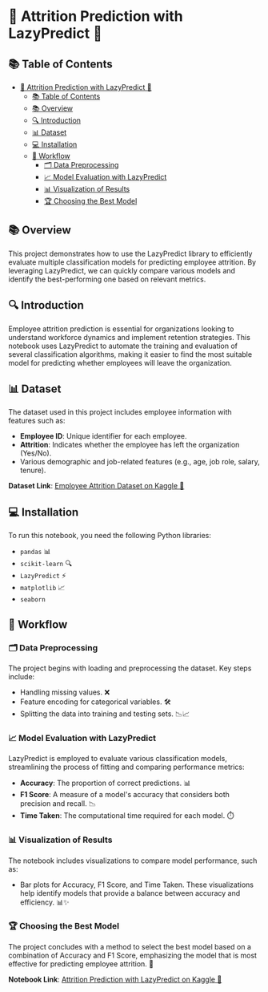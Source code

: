 # 🌟 Attrition Prediction with LazyPredict 🌟

## 📚 Table of Contents
- [🌟 Attrition Prediction with LazyPredict 🌟](#-attrition-prediction-with-lazypredict-)
  - [📚 Table of Contents](#-table-of-contents)
  - [📚 Overview](#-overview)
  - [🔍 Introduction](#-introduction)
  - [📊 Dataset](#-dataset)
  - [💻 Installation](#-installation)
  - [🔧 Workflow](#-workflow)
    - [🗂️ Data Preprocessing](#️-data-preprocessing)
    - [📈 Model Evaluation with LazyPredict](#-model-evaluation-with-lazypredict)
    - [📊 Visualization of Results](#-visualization-of-results)
    - [🏆 Choosing the Best Model](#-choosing-the-best-model)

## 📚 Overview
This project demonstrates how to use the LazyPredict library to efficiently evaluate multiple classification models for predicting employee attrition. By leveraging LazyPredict, we can quickly compare various models and identify the best-performing one based on relevant metrics.

## 🔍 Introduction
Employee attrition prediction is essential for organizations looking to understand workforce dynamics and implement retention strategies. This notebook uses LazyPredict to automate the training and evaluation of several classification algorithms, making it easier to find the most suitable model for predicting whether employees will leave the organization.

## 📊 Dataset
The dataset used in this project includes employee information with features such as:
- **Employee ID**: Unique identifier for each employee.
- **Attrition**: Indicates whether the employee has left the organization (Yes/No).
- Various demographic and job-related features (e.g., age, job role, salary, tenure).

**Dataset Link**: [Employee Attrition Dataset on Kaggle 🥇](https://www.kaggle.com/datasets/pavansubhasht/ibm-hr-analytics-attrition-dataset)

## 💻 Installation
To run this notebook, you need the following Python libraries:
- `pandas` 📊
- `scikit-learn` 🔍
- `LazyPredict` ⚡
- `matplotlib` 📈
- `seaborn`

## 🔧 Workflow

### 🗂️ Data Preprocessing
The project begins with loading and preprocessing the dataset. Key steps include:
- Handling missing values. ❌
- Feature encoding for categorical variables. 🛠️
- Splitting the data into training and testing sets. 📉📈

### 📈 Model Evaluation with LazyPredict
LazyPredict is employed to evaluate various classification models, streamlining the process of fitting and comparing performance metrics:
- **Accuracy**: The proportion of correct predictions. 📊
- **F1 Score**: A measure of a model's accuracy that considers both precision and recall. 📉
- **Time Taken**: The computational time required for each model. ⏱️

### 📊 Visualization of Results
The notebook includes visualizations to compare model performance, such as:
- Bar plots for Accuracy, F1 Score, and Time Taken. These visualizations help identify models that provide a balance between accuracy and efficiency. 📊✨

### 🏆 Choosing the Best Model
The project concludes with a method to select the best model based on a combination of Accuracy and F1 Score, emphasizing the model that is most effective for predicting employee attrition. 🥇

**Notebook Link**: [Attrition Prediction with LazyPredict on Kaggle 📜](https://www.kaggle.com/code/omarnasser7/attrition-prediction-with-lazy-predict)
